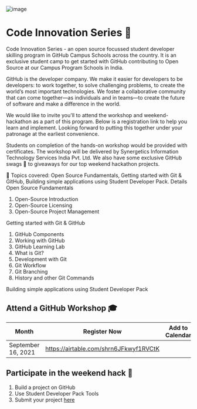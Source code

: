 ![image](https://user-images.githubusercontent.com/52326803/132934703-e8b7883f-1339-4ab9-9cc4-010103a1ca82.png)

# Code Innovation Series 🎉

Code Innovation Series - an open source focussed student developer skilling program in GitHub Campus Schools across the country. 
It is an exclusive student camp to get started with GitHub contributing to Open Source at our Campus Program Schools in India. 

GitHub is the developer company. We make it easier for developers to be developers: to work together, to solve challenging problems, to create the world’s most important technologies. We foster a collaborative community that can come together—as individuals and in teams—to create the future of software and make a difference in the world.

We would like to invite you'll to attend the workshop and weekend-hackathon as a part of this program. Below is a registration link to help you learn and implement. Looking forward to putting this together under your patronage at the earliest convenience.

Students on completion of the hands-on workshop would be provided with certificates. The workshop will be delivered by Synergetics Information Technology Services India Pvt. Ltd. We also have some exclusive GitHub swags 🎁 to giveaways for our top weekend hackathon projects. 

📂 Topics covered: Open Source Fundamentals, Getting started with Git & GitHub, Building simple applications using Student Developer Pack.
Details
Open Source Fundamentals
1. Open-Source Introduction
2. Open-Source Licensing
3. Open-Source Project Management 

Getting started with Git & GitHub
1. GitHub Components
2. Working with GitHub
3. GitHub Learning Lab
4. What is Git?
5. Development with Git
6. Git Workflow
7. Git Branching
8. History and other Git Commands

Building simple applications using Student Developer Pack

## Attend a GitHub Workshop 🎓
| Month      | Register Now | Add to Calendar |
| ----------- | ----------- | ------------- |
| September 16, 2021      | https://airtable.com/shrn6JFkwyf1RVCtK      |  |

## Participate in the weekend hack 🚀

1. Build a project on GitHub
2. Use Student Developer Pack Tools
3. Submit your project [here](https://github.com/GitHub-Campus-Program-India/September2021/issues/new/choose)
